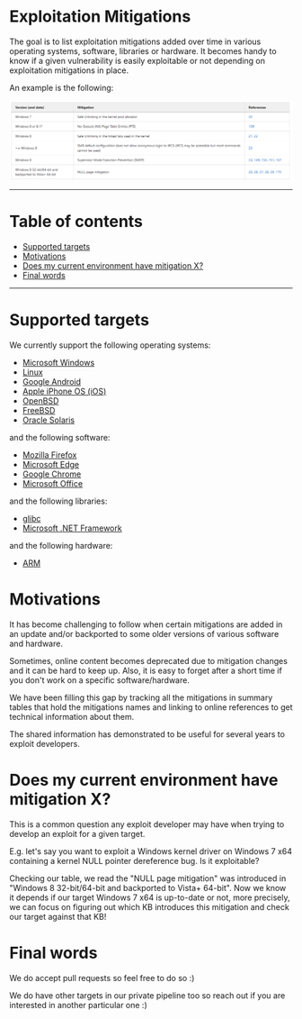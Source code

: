 # Exploitation Mitigations

The goal is to list exploitation mitigations added over time in various operating systems, software, libraries or hardware. 
It becomes handy to know if a given vulnerability is easily exploitable or not depending on exploitation mitigations in place.

An example is the following:

![](img/example.png)

-------------------------------------------------------------------------------
# Table of contents

* [Supported targets](#supported-targets)
* [Motivations](#motivations)
* [Does my current environment have mitigation X?](#does-my-current-environment-have-mitigation-x)
* [Final words](#final-words)
-------------------------------------------------------------------------------

# Supported targets

We currently support the following operating systems:

* [Microsoft Windows](windows_mitigations.md)
* [Linux](linux_mitigations.md)
* [Google Android](android_mitigations.md)
* [Apple iPhone OS (iOS)](iphone_mitigations.md)
* [OpenBSD](openbsd_mitigations.md)
* [FreeBSD](freebsd_mitigations.md)
* [Oracle Solaris](solaris_mitigations.md)

and the following software:

* [Mozilla Firefox](firefox_mitigations.md)
* [Microsoft Edge](edge_mitigations.md)
* [Google Chrome](chrome_mitigations.md)
* [Microsoft Office](office_mitigations.md)

and the following libraries:

* [glibc](glibc_mitigations.md)
* [Microsoft .NET Framework](dotnet_mitigations.md)

and the following hardware:

* [ARM](arm_mitigations.md)

# Motivations

It has become challenging to follow when certain mitigations are added in an update and/or backported to some older versions of various software and hardware.

Sometimes, online content becomes deprecated due to mitigation changes and it can be hard to keep up. Also, it is easy to forget after a short time if you don't work on a specific software/hardware.

We have been filling this gap by tracking all the mitigations in summary tables that hold the mitigations names and linking to online references to get technical information about them.

The shared information has demonstrated to be useful for several years to exploit developers.

# Does my current environment have mitigation X?

This is a common question any exploit developer may have when trying to develop an exploit for a given target. 

E.g. let's say you want to exploit a Windows kernel driver on Windows 7 x64 containing a kernel NULL pointer dereference bug. Is it exploitable?

Checking our table, we read the "NULL page mitigation" was introduced in "Windows 8 32-bit/64-bit and backported to Vista+ 64-bit". Now we know it depends if our target Windows 7 x64 is up-to-date or not, more precisely, we can focus on figuring out which KB introduces this mitigation and check our target against that KB!

# Final words

We do accept pull requests so feel free to do so :)

We do have other targets in our private pipeline too so reach out if you are interested in another particular one :)
